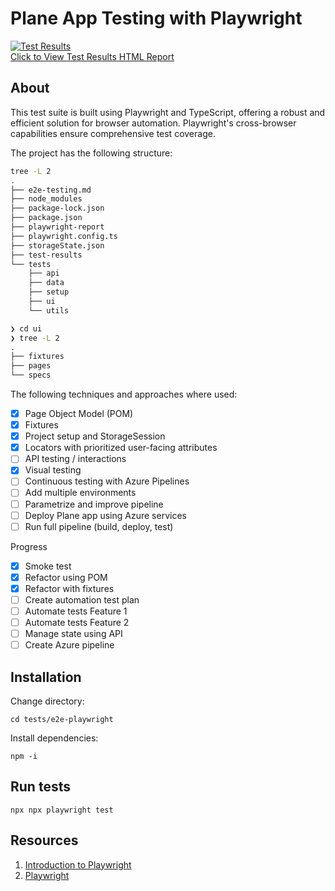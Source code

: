 # Plane App Testing with Playwright

[![Test Results](https://img.shields.io/badge/tests-passing-brightgreen)](https://clickworks.me/public_reports/test-results.xml)  
[Click to View Test Results HTML Report](https://clickworks.me/public_reports/index.html)
## About

This test suite is built using Playwright and TypeScript, offering a robust and efficient solution for browser automation. Playwright's cross-browser capabilities ensure comprehensive test coverage.

The project has the following structure:

```bash
tree -L 2
.
├── e2e-testing.md
├── node_modules
├── package-lock.json
├── package.json
├── playwright-report
├── playwright.config.ts
├── storageState.json
├── test-results
└── tests
    ├── api
    ├── data
    ├── setup
    ├── ui
    └── utils  
```

```bash
❯ cd ui
❯ tree -L 2
.
├── fixtures
├── pages
└── specs
```

The following techniques and approaches where used:

- [x] Page Object Model (POM)
- [x] Fixtures
- [x] Project setup and StorageSession
- [x] Locators with prioritized user-facing attributes
- [ ] API testing / interactions
- [x] Visual testing
- [ ] Continuous testing with Azure Pipelines
- [ ] Add multiple environments
- [ ] Parametrize and improve pipeline
- [ ] Deploy Plane app using Azure services
- [ ] Run full pipeline (build, deploy, test)

Progress

- [x] Smoke test
- [x] Refactor using POM
- [x] Refactor with fixtures
- [ ] Create automation test plan
- [ ] Automate tests Feature 1
- [ ] Automate tests Feature 2
- [ ] Manage state using API
- [ ] Create Azure pipeline

## Installation

Change directory:

```shell
cd tests/e2e-playwright
```

Install dependencies:

```shell
npm -i 
```

## Run tests

```
npx npx playwright test
```

## Resources

1. [Introduction to Playwright](https://testautomationu.applitools.com/playwright-intro/)
2. [Playwright](https://playwright.dev/docs/intro)
